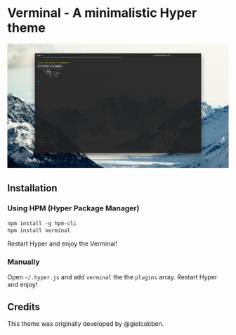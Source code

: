 # Verminal - A minimalistic Hyper theme

![](assets/screenshot.jpg)

## Installation

### Using HPM (Hyper Package Manager)

```
npm install -g hpm-cli
hpm install verminal
```

Restart Hyper and enjoy the Verminal!

### Manually

Open `~/.hyper.js` and add `verminal` the the `plugins` array. Restart Hyper and enjoy!

## Credits

This theme was originally developed by @gielcobben.
